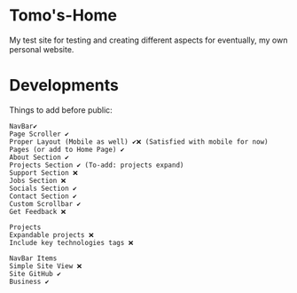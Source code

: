 # Tomo's-Home
My test site for testing and creating different aspects for eventually, my own personal website.

# Developments
Things to add before public:
```
NavBar✔️
Page Scroller ✔️
Proper Layout (Mobile as well) ✔️❌ (Satisfied with mobile for now)
Pages (or add to Home Page) ✔️
About Section ✔️
Projects Section ✔️ (To-add: projects expand)
Support Section ❌
Jobs Section ❌
Socials Section ✔️
Contact Section ✔️
Custom Scrollbar ✔️
Get Feedback ❌

Projects
Expandable projects ❌
Include key technologies tags ❌

NavBar Items
Simple Site View ❌
Site GitHub ✔️
Business ✔️
```
